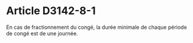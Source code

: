 # Article D3142-8-1

 En cas de fractionnement du congé, la durée minimale de chaque période de congé est de une journée.